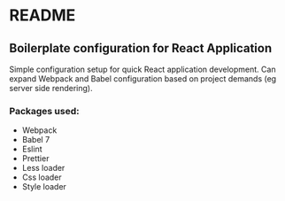 # README
## Boilerplate configuration for React Application
Simple configuration setup for quick React application development. Can expand Webpack and Babel configuration based on project demands (eg server side rendering).

### Packages used:
- Webpack
- Babel 7
- Eslint
- Prettier
- Less loader
- Css loader
- Style loader